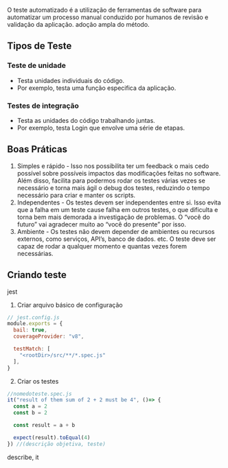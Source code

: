 O teste automatizado é a utilização de ferramentas de software para automatizar um processo manual conduzido por humanos de revisão e validação da aplicação. adoção ampla do método.

## Tipos de Teste

### Teste de unidade
- Testa unidades individuais do código.
- Por exemplo, testa uma função especifica da aplicação.

### Testes de integração
- Testa as unidades do código trabalhando juntas.
- Por exemplo, testa Login que envolve uma série de etapas.

## Boas Práticas

1. Simples e rápido - Isso nos possibilita ter um feedback o mais cedo possível sobre possíveis impactos das modificações feitas no software. Além disso, facilita para podermos rodar os testes várias vezes se necessário e torna mais ágil o debug dos testes, reduzindo o tempo necessário para criar e manter os scripts.
2. Independentes - Os testes devem ser independentes entre si. Isso evita que a falha em um teste cause falha em outros testes, o que dificulta e torna bem mais demorada a investigação de problemas. O “você do futuro” vai agradecer muito ao “você do presente” por isso.
3. Ambiente - Os testes não devem depender de ambientes ou recursos externos, como serviços, API’s, banco de dados. etc. O teste deve ser capaz de rodar a qualquer momento e quantas vezes forem necessárias.


## Criando teste
jest
1. Criar arquivo básico de configuração
```js
// jest.config.js
module.exports = {
  bail: true,
  coverageProvider: "v8",

  testMatch: [
    "<rootDir>/src/**/*.spec.js"
  ],
}
```

2. Criar os testes
```js
//nomedoteste.spec.js
it("result of them sum of 2 + 2 must be 4", ()=> {
  const a = 2
  const b = 2

  const result = a + b

  expect(result).toEqual(4)
}) //(descrição objetiva, teste)
```
describe, it